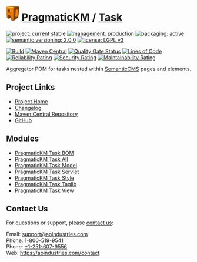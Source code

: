 # [<img src="ao-logo.png" alt="AO Logo" width="35" height="40">](https://github.com/ao-apps) [PragmaticKM](https://github.com/ao-apps/pragmatickm) / [Task](https://github.com/ao-apps/pragmatickm-task)

[![project: current stable](https://pragmatickm.com/ao-badges/project-current-stable.svg)](https://aoindustries.com/life-cycle#project-current-stable)
[![management: production](https://pragmatickm.com/ao-badges/management-production.svg)](https://aoindustries.com/life-cycle#management-production)
[![packaging: active](https://pragmatickm.com/ao-badges/packaging-active.svg)](https://aoindustries.com/life-cycle#packaging-active)  
[![semantic versioning: 2.0.0](https://pragmatickm.com/ao-badges/semver-2.0.0.svg)](http://semver.org/spec/v2.0.0.html)
[![license: LGPL v3](https://pragmatickm.com/ao-badges/license-lgpl-3.0.svg)](https://www.gnu.org/licenses/lgpl-3.0)

[![Build](https://github.com/ao-apps/pragmatickm-task/workflows/Build/badge.svg?branch=1.x)](https://github.com/ao-apps/pragmatickm-task/actions?query=workflow%3ABuild)
[![Maven Central](https://maven-badges.herokuapp.com/maven-central/com.pragmatickm/pragmatickm-task/badge.svg)](https://maven-badges.herokuapp.com/maven-central/com.pragmatickm/pragmatickm-task)
[![Quality Gate Status](https://sonarcloud.io/api/project_badges/measure?branch=1.x&project=com.pragmatickm%3Apragmatickm-task&metric=alert_status)](https://sonarcloud.io/dashboard?branch=1.x&id=com.pragmatickm%3Apragmatickm-task)
[![Lines of Code](https://sonarcloud.io/api/project_badges/measure?branch=1.x&project=com.pragmatickm%3Apragmatickm-task&metric=ncloc)](https://sonarcloud.io/component_measures?branch=1.x&id=com.pragmatickm%3Apragmatickm-task&metric=ncloc)  
[![Reliability Rating](https://sonarcloud.io/api/project_badges/measure?branch=1.x&project=com.pragmatickm%3Apragmatickm-task&metric=reliability_rating)](https://sonarcloud.io/component_measures?branch=1.x&id=com.pragmatickm%3Apragmatickm-task&metric=Reliability)
[![Security Rating](https://sonarcloud.io/api/project_badges/measure?branch=1.x&project=com.pragmatickm%3Apragmatickm-task&metric=security_rating)](https://sonarcloud.io/component_measures?branch=1.x&id=com.pragmatickm%3Apragmatickm-task&metric=Security)
[![Maintainability Rating](https://sonarcloud.io/api/project_badges/measure?branch=1.x&project=com.pragmatickm%3Apragmatickm-task&metric=sqale_rating)](https://sonarcloud.io/component_measures?branch=1.x&id=com.pragmatickm%3Apragmatickm-task&metric=Maintainability)

Aggregator POM for tasks nested within [SemanticCMS](https://github.com/ao-apps/semanticcms) pages and elements.

## Project Links
* [Project Home](https://pragmatickm.com/task/)
* [Changelog](https://pragmatickm.com/task/changelog)
* [Maven Central Repository](https://central.sonatype.com/artifact/com.pragmatickm/pragmatickm-task)
* [GitHub](https://github.com/ao-apps/pragmatickm-task)

## Modules
* [PragmaticKM Task BOM](https://github.com/ao-apps/pragmatickm-task-bom)
* [PragmaticKM Task All](https://github.com/ao-apps/pragmatickm-task-all)
* [PragmaticKM Task Model](https://github.com/ao-apps/pragmatickm-task-model)
* [PragmaticKM Task Servlet](https://github.com/ao-apps/pragmatickm-task-servlet)
* [PragmaticKM Task Style](https://github.com/ao-apps/pragmatickm-task-style)
* [PragmaticKM Task Taglib](https://github.com/ao-apps/pragmatickm-task-taglib)
* [PragmaticKM Task View](https://github.com/ao-apps/pragmatickm-task-view)

## Contact Us
For questions or support, please [contact us](https://aoindustries.com/contact):

Email: [support@aoindustries.com](mailto:support@aoindustries.com)  
Phone: [1-800-519-9541](tel:1-800-519-9541)  
Phone: [+1-251-607-9556](tel:+1-251-607-9556)  
Web: https://aoindustries.com/contact
